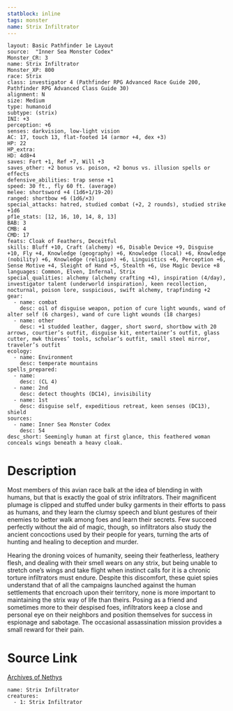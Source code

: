 ```yaml
---
statblock: inline
tags: monster
name: Strix Infiltrator
---
```

```statblock
layout: Basic Pathfinder 1e Layout
source:  "Inner Sea Monster Codex"
Monster_CR: 3
name: Strix Infiltrator
Monster_XP: 800
race: Strix
class: investigator 4 (Pathfinder RPG Advanced Race Guide 200, Pathfinder RPG Advanced Class Guide 30)
alignment: N
size: Medium
type: humanoid
subtype: (strix)
INI: +3
perception: +6
senses: darkvision, low-light vision
AC: 17, touch 13, flat-footed 14 (armor +4, dex +3)
HP: 22
HP_extra: 
HD: 4d8+4
saves: Fort +1, Ref +7, Will +3
saves_other: +2 bonus vs. poison, +2 bonus vs. illusion spells or effects
defensive_abilities: trap sense +1
speed: 30 ft., fly 60 ft. (average)
melee: shortsword +4 (1d6+1/19-20)
ranged: shortbow +6 (1d6/×3)
special_attacks: hatred, studied combat (+2, 2 rounds), studied strike +1d6
pf1e_stats: [12, 16, 10, 14, 8, 13]
BAB: 3
CMB: 4
CMD: 17
feats: Cloak of Feathers, Deceitful
skills: Bluff +10, Craft (alchemy) +6, Disable Device +9, Disguise +10, Fly +4, Knowledge (geography) +6, Knowledge (local) +6, Knowledge (nobility) +6, Knowledge (religion) +6, Linguistics +6, Perception +6, Sense Motive +4, Sleight of Hand +5, Stealth +6, Use Magic Device +8
languages: Common, Elven, Infernal, Strix
special_qualities: alchemy (alchemy crafting +4), inspiration (4/day), investigator talent (underworld inspiration), keen recollection, nocturnal, poison lore, suspicious, swift alchemy, trapfinding +2
gear:
  - name: combat
    desc: oil of disguise weapon, potion of cure light wounds, wand of alter self (6 charges), wand of cure light wounds (18 charges)
  - name: other
    desc: +1 studded leather, dagger, short sword, shortbow with 20 arrows, courtier’s outfit, disguise kit, entertainer’s outfit, glass cutter, mwk thieves’ tools, scholar’s outfit, small steel mirror, traveler’s outfit
ecology:
  - name: Environment
    desc: temperate mountains
spells_prepared:
  - name:
    desc: (CL 4)
  - name: 2nd
    desc: detect thoughts (DC14), invisibility
  - name: 1st
    desc: disguise self, expeditious retreat, keen senses (DC13), shield
sources:
  - name: Inner Sea Monster Codex
    desc: 54
desc_short: Seemingly human at first glance, this feathered woman conceals wings beneath a heavy cloak.
```
# Description
Most members of this avian race balk at the idea of blending in with humans, but that is exactly the goal of strix infiltrators. Their magnificent plumage is clipped and stuffed under bulky garments in their efforts to pass as humans, and they learn the clumsy speech and blunt gestures of their enemies to better walk among foes and learn their secrets. Few succeed perfectly without the aid of magic, though, so infiltrators also study the ancient concoctions used by their people for years, turning the arts of hunting and healing to deception and murder.

Hearing the droning voices of humanity, seeing their featherless, leathery flesh, and dealing with their smell wears on any strix, but being unable to stretch one’s wings and take flight when instinct calls for it is a chronic torture infiltrators must endure. Despite this discomfort, these quiet spies understand that of all the campaigns launched against the human settlements that encroach upon their territory, none is more important to maintaining the strix way of life than theirs. Posing as a friend and sometimes more to their despised foes, infiltrators keep a close and personal eye on their neighbors and position themselves for success in espionage and sabotage. The occasional assassination mission provides a small reward for their pain.
# Source Link
[Archives of Nethys](https://aonprd.com/MonsterDisplay.aspx?ItemName=Strix%20Infiltrator)
```encounter-table
name: Strix Infiltrator
creatures:
  - 1: Strix Infiltrator
```
